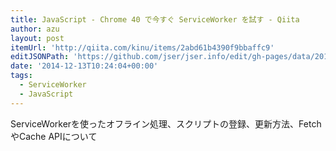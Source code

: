 ```yaml
---
title: JavaScript - Chrome 40 で今すぐ ServiceWorker を試す - Qiita
author: azu
layout: post
itemUrl: 'http://qiita.com/kinu/items/2abd61b4390f9bbaffc9'
editJSONPath: 'https://github.com/jser/jser.info/edit/gh-pages/data/2014/12/index.json'
date: '2014-12-13T10:24:04+00:00'
tags:
  - ServiceWorker
  - JavaScript
---
```

ServiceWorkerを使ったオフライン処理、スクリプトの登録、更新方法、FetchやCache APIについて

